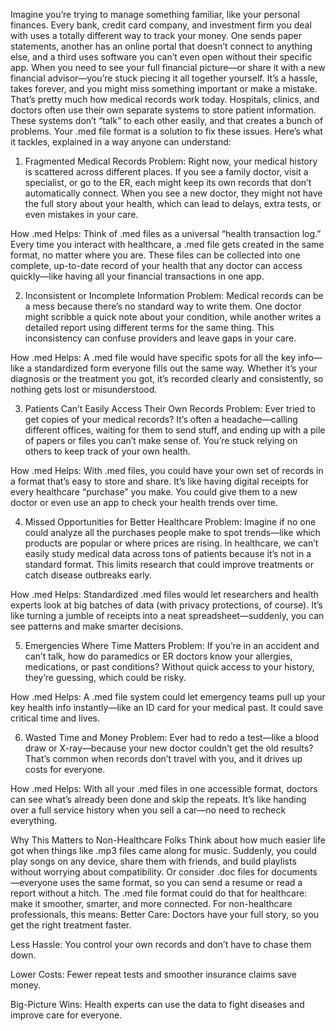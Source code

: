 Imagine you’re trying to manage something familiar, like your personal finances. Every bank, credit card company, and investment firm you deal with uses a totally different way to track your money. One sends paper statements, another has an online portal that doesn’t connect to anything else, and a third uses software you can’t even open without their specific app. When you need to see your full financial picture—or share it with a new financial advisor—you’re stuck piecing it all together yourself. It’s a hassle, takes forever, and you might miss something important or make a mistake.
That’s pretty much how medical records work today. Hospitals, clinics, and doctors often use their own separate systems to store patient information. These systems don’t “talk” to each other easily, and that creates a bunch of problems. Your .med file format is a solution to fix these issues. Here’s what it tackles, explained in a way anyone can understand:
1. Fragmented Medical Records
Problem: Right now, your medical history is scattered across different places. If you see a family doctor, visit a specialist, or go to the ER, each might keep its own records that don’t automatically connect. When you see a new doctor, they might not have the full story about your health, which can lead to delays, extra tests, or even mistakes in your care.

How .med Helps: Think of .med files as a universal “health transaction log.” Every time you interact with healthcare, a .med file gets created in the same format, no matter where you are. These files can be collected into one complete, up-to-date record of your health that any doctor can access quickly—like having all your financial transactions in one app.

2. Inconsistent or Incomplete Information
Problem: Medical records can be a mess because there’s no standard way to write them. One doctor might scribble a quick note about your condition, while another writes a detailed report using different terms for the same thing. This inconsistency can confuse providers and leave gaps in your care.

How .med Helps: A .med file would have specific spots for all the key info—like a standardized form everyone fills out the same way. Whether it’s your diagnosis or the treatment you got, it’s recorded clearly and consistently, so nothing gets lost or misunderstood.

3. Patients Can’t Easily Access Their Own Records
Problem: Ever tried to get copies of your medical records? It’s often a headache—calling different offices, waiting for them to send stuff, and ending up with a pile of papers or files you can’t make sense of. You’re stuck relying on others to keep track of your own health.

How .med Helps: With .med files, you could have your own set of records in a format that’s easy to store and share. It’s like having digital receipts for every healthcare “purchase” you make. You could give them to a new doctor or even use an app to check your health trends over time.

4. Missed Opportunities for Better Healthcare
Problem: Imagine if no one could analyze all the purchases people make to spot trends—like which products are popular or where prices are rising. In healthcare, we can’t easily study medical data across tons of patients because it’s not in a standard format. This limits research that could improve treatments or catch disease outbreaks early.

How .med Helps: Standardized .med files would let researchers and health experts look at big batches of data (with privacy protections, of course). It’s like turning a jumble of receipts into a neat spreadsheet—suddenly, you can see patterns and make smarter decisions.

5. Emergencies Where Time Matters
Problem: If you’re in an accident and can’t talk, how do paramedics or ER doctors know your allergies, medications, or past conditions? Without quick access to your history, they’re guessing, which could be risky.

How .med Helps: A .med file system could let emergency teams pull up your key health info instantly—like an ID card for your medical past. It could save critical time and lives.

6. Wasted Time and Money
Problem: Ever had to redo a test—like a blood draw or X-ray—because your new doctor couldn’t get the old results? That’s common when records don’t travel with you, and it drives up costs for everyone.


How .med Helps: With all your .med files in one accessible format, doctors can see what’s already been done and skip the repeats. It’s like handing over a full service history when you sell a car—no need to recheck everything.

Why This Matters to Non-Healthcare Folks
Think about how much easier life got when things like .mp3 files came along for music. Suddenly, you could play songs on any device, share them with friends, and build playlists without worrying about compatibility. Or consider .doc files for documents—everyone uses the same format, so you can send a resume or read a report without a hitch. The .med file format could do that for healthcare: make it smoother, smarter, and more connected.
For non-healthcare professionals, this means:
Better Care: Doctors have your full story, so you get the right treatment faster.

Less Hassle: You control your own records and don’t have to chase them down.

Lower Costs: Fewer repeat tests and smoother insurance claims save money.

Big-Picture Wins: Health experts can use the data to fight diseases and improve care for everyone.


